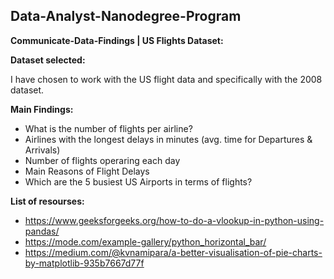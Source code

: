 ## Data-Analyst-Nanodegree-Program
**Communicate-Data-Findings | US Flights Dataset:**

**Dataset selected:**

I have chosen to work with the US flight data and specifically with the 2008 dataset.


**Main Findings:**

- What is the number of flights per airline?
- Airlines with the longest delays in minutes (avg. time for Departures & Arrivals)
- Number of flights operaring each day
- Main Reasons of Flight Delays
- Which are the 5 busiest US Airports in terms of flights?


**List of resourses:**

- https://www.geeksforgeeks.org/how-to-do-a-vlookup-in-python-using-pandas/
- https://mode.com/example-gallery/python_horizontal_bar/
- https://medium.com/@kvnamipara/a-better-visualisation-of-pie-charts-by-matplotlib-935b7667d77f
